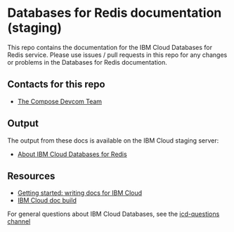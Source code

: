 # Databases for Redis documentation (staging)

This repo contains the documentation for the IBM Cloud Databases for Redis service. Please use issues / pull requests in this repo for any changes or problems in the Databases for Redis documentation.

## Contacts for this repo

- [The Compose Devcom Team](https://github.ibm.com/orgs/Bluemix-Docs/teams/compose-devcom)

## Output

The output from these docs is available on the IBM Cloud staging server: 

- [About IBM Cloud Databases for Redis](https://console.stage1.bluemix.net/docs/services/databases-for-redis/index.html#about-databases-for-redis)

## Resources

- [Getting started: writing docs for IBM Cloud](https://dev-console.stage1.bluemix.net/docs/developing/writing/index.html)
- [IBM Cloud doc build](https://dev-console.stage1.bluemix.net/docs/developing/build/index.html)

For general questions about IBM Cloud Databases, see the [icd-questions channel](https://ibm-cloudplatform.slack.com/messages/C534XRCF3/)
